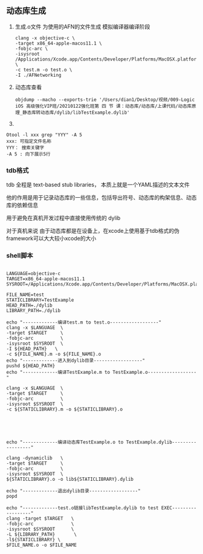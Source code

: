 ## 动态库生成

1. 生成.o文件     为使用的AFN的文件生成  模拟编译器编译阶段

   ```
   clang -x objective-c \
   -target x86_64-apple-macos11.1 \
   -fobjc-arc \
   -isysroot /Applications/Xcode.app/Contents/Developer/Platforms/MacOSX.platform/Developer/SDKs/MacOSX11.1.sdk \
   -c test.m -o test.o \
   -I ./AFNetworking
   ```

2. 动态库查看

   ```shell
   objdump --macho --exports-trie '/Users/dian1/Desktop/视频/009-Logic iOS 高级强化VIP班/20210122强化班第 四 节 课：动态库/动态库/上课代码/动态库原理_静态库转动态库/dylib/libTestExample.dylib'
   ```


3. 

   ```
   Otool -l xxx grep "YYY" -A 5
   xxx: 可指定文件名称
   YYY： 搜索关键字
   -A 5 : 向下展示5行	
   ```

   



### tdb格式

tdb  全程是 text-based stub libraries， 本质上就是一个YAML描述的文本文件 

他的作用是用于记录动态库的一些信息，包括导出符号、动态库的构架信息、动态库的依赖信息

用于避免在真机开发过程中直接使用传统的 dylib 

对于真机来说  由于动态库都是在设备上，在xcode上使用基于tdb格式的伪framework可以大大较小xcode的大小

### shell脚本

```shell

LANGUAGE=objective-c
TARGET=x86_64-apple-macos11.1
SYSROOT=/Applications/Xcode.app/Contents/Developer/Platforms/MacOSX.platform/Developer/SDKs/MacOSX11.1.sdk

FILE_NAME=test
STATICLIBRARY=TestExample
HEAD_PATH=./dylib
LIBRARY_PATH=./dylib

echo "-------------编译test.m to test.o------------------"
clang -x $LANGUAGE  \
-target $TARGET     \
-fobjc-arc          \
-isysroot $SYSROOT  \
-I ${HEAD_PATH}   \
-c ${FILE_NAME}.m -o ${FILE_NAME}.o
echo "-------------进入到dylib目录------------------"
pushd ${HEAD_PATH}
echo "-------------编译TestExample.m to TestExample.o------------------"

clang -x $LANGUAGE  \
-target $TARGET     \
-fobjc-arc          \
-isysroot $SYSROOT  \
-c ${STATICLIBRARY}.m -o ${STATICLIBRARY}.o





echo "-------------编译动态库TestExample.o to TestExample.dylib------------------"

clang -dynamiclib   \
-target $TARGET     \
-fobjc-arc          \
-isysroot $SYSROOT  \
${STATICLIBRARY}.o -o lib${STATICLIBRARY}.dylib

echo "-------------退出dylib目录------------------"
popd

echo "-------------test.o链接libTestExample.dylib to test EXEC------------------"
clang -target $TARGET   \
-fobjc-arc              \
-isysroot $SYSROOT      \
-L ${LIBRARY_PATH}       \
-l${STATICLIBRARY} \
$FILE_NAME.o -o $FILE_NAME

```

